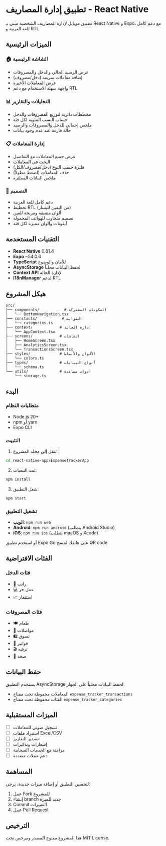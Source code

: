 # تطبيق إدارة المصاريف - React Native

تطبيق موبايل لإدارة المصاريف الشخصية مبني بـ React Native و Expo، مع دعم كامل للغة العربية و RTL.

## الميزات الرئيسية

### 🏠 الشاشة الرئيسية
- عرض الرصيد الحالي والدخل والمصروفات
- إضافة معاملات سريعة (دخل/مصروف)
- عرض المعاملات الأخيرة
- واجهة سهلة الاستخدام مع دعم RTL

### 📊 التحليلات والتقارير
- مخططات دائرية لتوزيع المصروفات والدخل
- حساب النسب المئوية لكل فئة
- ملخص إجمالي للدخل والمصروفات والرصيد
- حالة فارغة عند عدم وجود بيانات

### 📋 إدارة المعاملات
- عرض جميع المعاملات مع التفاصيل
- البحث في المعاملات
- فلترة حسب النوع (دخل/مصروف/الكل)
- حذف المعاملات (اضغط مطولاً)
- ملخص البيانات المفلترة

### 🎨 التصميم
- دعم كامل للغة العربية
- تخطيط RTL (من اليمين لليسار)
- ألوان متسقة ومريحة للعين
- تصميم متجاوب للهواتف المحمولة
- أيقونات وألوان مميزة لكل فئة

## التقنيات المستخدمة

- **React Native** 0.81.4
- **Expo** ~54.0.6
- **TypeScript** للأمان والوضوح
- **AsyncStorage** لحفظ البيانات محلياً
- **Context API** لإدارة الحالة
- **I18nManager** لدعم RTL

## هيكل المشروع

```
src/
├── components/           # المكونات المشتركة
│   └── BottomNavigation.tsx
├── constants/           # الثوابت
│   └── categories.ts
├── context/            # إدارة الحالة
│   └── AppContext.tsx
├── screens/            # الشاشات
│   ├── HomeScreen.tsx
│   ├── AnalyticsScreen.tsx
│   └── TransactionsScreen.tsx
├── styles/             # الألوان والأنماط
│   └── colors.ts
├── types/              # أنواع البيانات
│   └── schema.ts
└── utils/              # أدوات مساعدة
    └── storage.ts
```

## البدء

### متطلبات النظام
- Node.js 20+
- npm أو yarn
- Expo CLI

### التثبيت

1. انتقل إلى مجلد المشروع:
```bash
cd react-native-app/ExpenseTrackerApp
```

2. ثبت التبعيات:
```bash
npm install
```

3. شغل التطبيق:
```bash
npm start
```

### تشغيل التطبيق

- **الويب**: `npm run web`
- **Android**: `npm run android` (يتطلب Android Studio)
- **iOS**: `npm run ios` (يتطلب macOS و Xcode)

أو استخدم تطبيق Expo Go على هاتفك لمسح QR code.

## الفئات الافتراضية

### فئات الدخل
- 💼 راتب
- 💻 عمل حر  
- 📈 استثمار

### فئات المصروفات
- 🍽️ طعام
- 🚗 مواصلات
- 🛍️ تسوق
- 📄 فواتير
- 🎬 ترفيه
- 🏥 صحة

## حفظ البيانات

يستخدم التطبيق AsyncStorage لحفظ البيانات محلياً على الجهاز:
- المعاملات محفوظة تحت مفتاح `expense_tracker_transactions`
- الفئات محفوظة تحت مفتاح `expense_tracker_categories`

## الميزات المستقبلية

- [ ] تسجيل صوتي للمعاملات
- [ ] استيراد ملفات Excel/CSV
- [ ] تصدير التقارير
- [ ] إشعارات وتذكيرات
- [ ] مزامنة مع الخدمات السحابية
- [ ] دعم عملات متعددة

## المساهمة

لتحسين التطبيق أو إضافة ميزات جديدة، يرجى:
1. عمل Fork للمشروع
2. إنشاء branch جديد للميزة
3. Commit التغييرات
4. عمل Pull Request

## الترخيص

هذا المشروع مفتوح المصدر ومرخص تحت MIT License.